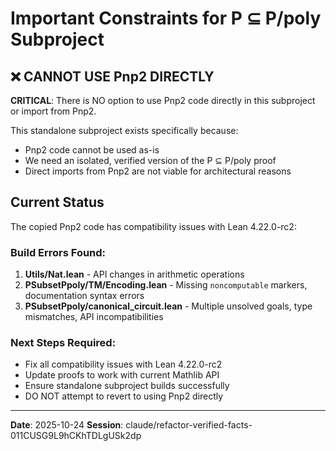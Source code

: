 # Important Constraints for P ⊆ P/poly Subproject

## ❌ CANNOT USE Pnp2 DIRECTLY

**CRITICAL**: There is NO option to use Pnp2 code directly in this subproject or import from Pnp2.

This standalone subproject exists specifically because:
- Pnp2 code cannot be used as-is
- We need an isolated, verified version of the P ⊆ P/poly proof
- Direct imports from Pnp2 are not viable for architectural reasons

## Current Status

The copied Pnp2 code has compatibility issues with Lean 4.22.0-rc2:

### Build Errors Found:
1. **Utils/Nat.lean** - API changes in arithmetic operations
2. **PSubsetPpoly/TM/Encoding.lean** - Missing `noncomputable` markers, documentation syntax errors
3. **PSubsetPpoly/canonical_circuit.lean** - Multiple unsolved goals, type mismatches, API incompatibilities

### Next Steps Required:
- Fix all compatibility issues with Lean 4.22.0-rc2
- Update proofs to work with current Mathlib API
- Ensure standalone subproject builds successfully
- DO NOT attempt to revert to using Pnp2 directly

---

**Date**: 2025-10-24
**Session**: claude/refactor-verified-facts-011CUSG9L9hCKhTDLgUSk2dp
